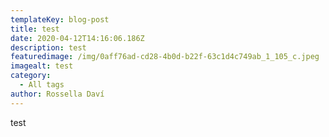 ```yaml
---
templateKey: blog-post
title: test
date: 2020-04-12T14:16:06.186Z
description: test
featuredimage: /img/0aff76ad-cd28-4b0d-b22f-63c1d4c749ab_1_105_c.jpeg
imagealt: test
category:
  - All tags
author: Rossella Daví
---
```

test
